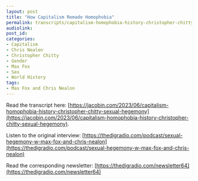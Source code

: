 ```yaml
---
layout: post
title: "How Capitalism Remade Homophobia"
permalink: transcripts/capitalism-homophobia-history-christopher-chitty-sexual-hegemony/
audiolink: 
post_id:
categories:
- Capitalism
- Chris Nealon
- Christopher Chitty
- Gender 
- Max Fox
- Sex 
- World History
tags: 
- Max Fox and Chris Nealon
---
```


Read the transcript here: [https://jacobin.com/2023/06/capitalism-homophobia-history-christopher-chitty-sexual-hegemony](https://jacobin.com/2023/06/capitalism-homophobia-history-christopher-chitty-sexual-hegemony).

Listen to the original interview: [https://thedigradio.com/podcast/sexual-hegemony-w-max-fox-and-chris-nealon](https://thedigradio.com/podcast/sexual-hegemony-w-max-fox-and-chris-nealon)

Read the corresponding newsletter: [https://thedigradio.com/newsletter64](https://thedigradio.com/newsletter64)



